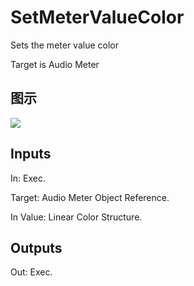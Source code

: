 # SetMeterValueColor

Sets the meter value color

Target is Audio Meter

## 图示

![]($-20221218-17550685.png)

## Inputs

In: Exec.

Target: Audio Meter Object Reference.

In Value: Linear Color Structure.  

## Outputs

Out: Exec.

